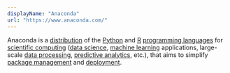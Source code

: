 ```yaml
---
displayName: "Anaconda"
url: "https://www.anaconda.com/"
---
```


 Anaconda is a [distribution](https://en.wikipedia.org/wiki/Software_distribution) of the [Python](https://en.wikipedia.org/wiki/Python_(programming_language)) and [R](https://en.wikipedia.org/wiki/R_(programming_language)) [programming languages](https://en.wikipedia.org/wiki/Programming_language) for [scientific computing](https://en.wikipedia.org/wiki/Scientific_computing) ([data science](https://en.wikipedia.org/wiki/Data_science), [machine learning](https://en.wikipedia.org/wiki/Machine_learning) applications, large-scale [data processing](https://en.wikipedia.org/wiki/Data_processing), [predictive analytics](https://en.wikipedia.org/wiki/Predictive_analytics), etc.), that aims to simplify [package management](https://en.wikipedia.org/wiki/Package_management) and [deployment](https://en.wikipedia.org/wiki/Deployment_environment).